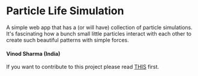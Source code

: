 # Particle Life Simulation

A simple web app that has a (or will have) collection of particle simulations. It's fascinating how a bunch small little particles interact with each other to create such beautiful patterns with simple forces.

#### Vinod Sharma (India)

If you want to contribute to this project please read [THIS](https://github.com/anonthedev/particleLife/blob/main/CONTRIBUTION.md) first.
